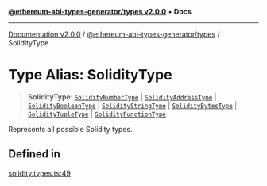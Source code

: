 [**@ethereum-abi-types-generator/types v2.0.0**](../README.md) • **Docs**

***

[Documentation v2.0.0](../../../packages.md) / [@ethereum-abi-types-generator/types](../README.md) / SolidityType

# Type Alias: SolidityType

> **SolidityType**: [`SolidityNumberType`](SolidityNumberType.md) \| [`SolidityAddressType`](SolidityAddressType.md) \| [`SolidityBooleanType`](SolidityBooleanType.md) \| [`SolidityStringType`](SolidityStringType.md) \| [`SolidityBytesType`](SolidityBytesType.md) \| [`SolidityTupleType`](SolidityTupleType.md) \| [`SolidityFunctionType`](SolidityFunctionType.md)

Represents all possible Solidity types.

## Defined in

[solidity.types.ts:49](https://github.com/niZmosis/ethereum-abi-types-generator/blob/8be0c174f1ad191b06c4413881733fc6912573c5/packages/types/src/solidity.types.ts#L49)
